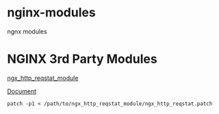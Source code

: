 # nginx-modules
ngnx modules
# NGINX 3rd Party Modules

[ngx_http_reqstat_module](https://github.com/alibaba/tengine/tree/master/modules/ngx_http_reqstat_module) 

[Document](https://github.com/alibaba/tengine/blob/master/docs/modules/ngx_http_reqstat_module.md)

```
patch -p1 < /path/to/ngx_http_reqstat_module/ngx_http_reqstat.patch
```
